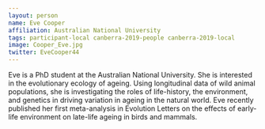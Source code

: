 ```yaml
---
layout: person
name: Eve Cooper
affiliation: Australian National University
tags: participant-local canberra-2019-people canberra-2019-local
image: Cooper_Eve.jpg
twitter: EveCooper44
---
```

Eve is a PhD student at the Australian National University. She is interested in the evolutionary ecology of ageing. Using longitudinal data of wild animal populations, she is investigating the roles of life-history, the environment, and genetics in driving variation in ageing in the natural world. Eve recently published her first meta-analysis in Evolution Letters on the effects of early-life environment on late-life ageing in birds and mammals.